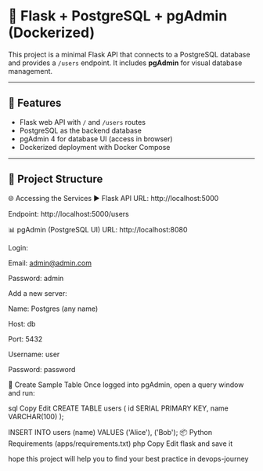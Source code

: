 # 🐍 Flask + PostgreSQL + pgAdmin (Dockerized)

This project is a minimal Flask API that connects to a PostgreSQL database and provides a `/users` endpoint. It includes **pgAdmin** for visual database management.

---

## 🚀 Features

- Flask web API with `/` and `/users` routes
- PostgreSQL as the backend database
- pgAdmin 4 for database UI (access in browser)
- Dockerized deployment with Docker Compose

---

## 📁 Project Structure

🌐 Accessing the Services
▶️ Flask API
URL: http://localhost:5000

Endpoint: http://localhost:5000/users

📊 pgAdmin (PostgreSQL UI)
URL: http://localhost:8080

Login:

Email: admin@admin.com

Password: admin

Add a new server:

Name: Postgres (any name)

Host: db

Port: 5432

Username: user

Password: password

🧪 Create Sample Table
Once logged into pgAdmin, open a query window and run:

sql
Copy
Edit
CREATE TABLE users (
  id SERIAL PRIMARY KEY,
  name VARCHAR(100)
);

INSERT INTO users (name) VALUES ('Alice'), ('Bob');
📦 Python Requirements (apps/requirements.txt)
php
Copy
Edit
flask
and save it

hope this project will help you to find your best practice in devops-journey 







